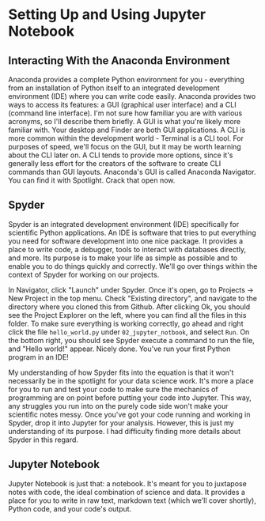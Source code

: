 # Setting Up and Using Jupyter Notebook
## Interacting With the Anaconda Environment
Anaconda provides a complete Python environment for you - everything from an installation of Python itself to an integrated development environment (IDE) where you can write code easily. Anaconda provides two ways to access its features: a GUI (graphical user interface) and a CLI (command line interface). I'm not sure how familiar you are with various acronyms, so I'll describe them briefly. A GUI is what you're likely more familiar with. Your desktop and Finder are both GUI applications. A CLI is more common within the development world - Terminal is a CLI tool. For purposes of speed, we'll focus on the GUI, but it may be worth learning about the CLI later on. A CLI tends to provide more options, since it's generally less effort for the creators of the software to create CLI commands than GUI layouts. Anaconda's GUI is called Anaconda Navigator. You can find it with Spotlight. Crack that open now.

## Spyder
Spyder is an integrated development environment (IDE) specifically for scientific Python applications. An IDE is software that tries to put everything you need for software development into one nice package. It provides a place to write code, a debugger, tools to interact with databases directly, and more. Its purpose is to make your life as simple as possible and to enable you to do things quickly and correctly. We'll go over things within the context of Spyder for working on our projects.

In Navigator, click "Launch" under Spyder. Once it's open, go to Projects -> New Project in the top menu. Check "Existing directory", and navigate to the directory where you cloned this from Github. After clicking Ok, you should see the Project Explorer on the left, where you can find all the files in this folder. To make sure everything is working correctly, go ahead and right click the file `hello_world.py` under `02_jupyter_notbook`, and select `Run`. On the bottom right, you should see Spyder execute a command to run the file, and "Hello world!" appear. Nicely done. You've run your first Python program in an IDE!

My understanding of how Spyder fits into the equation is that it won't necessarily be in the spotlight for your data science work. It's more a place for you to run and test your code to make sure the mechanics of programming are on point before putting your code into Jupyter. This way, any struggles you run into on the purely code side won't make your scientific notes messy. Once you've got your code running and working in Spyder, drop it into Jupyter for your analysis. However, this is just my understanding of its purpose. I had difficulty finding more details about Spyder in this regard.

## Jupyter Notebook
Jupyter Notebook is just that: a notebook. It's meant for you to juxtapose notes with code, the ideal combination of science and data. It provides a place for you to write in raw text, markdown text (which we'll cover shortly), Python code, and your code's output.
